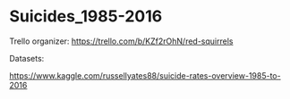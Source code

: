 # Suicides_1985-2016

Trello organizer:
https://trello.com/b/KZf2rOhN/red-squirrels

Datasets:

https://www.kaggle.com/russellyates88/suicide-rates-overview-1985-to-2016
